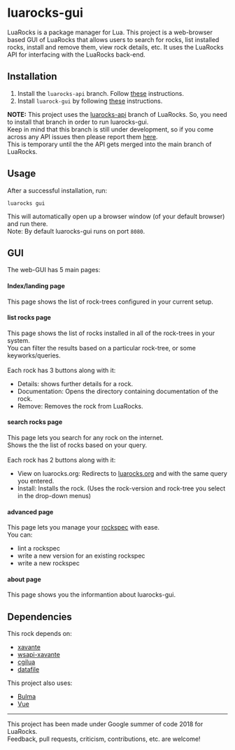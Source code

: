 # luarocks-gui

LuaRocks is a package manager for Lua. This project is a web-browser based GUI of LuaRocks that allows users to search for rocks, list installed rocks, install and remove them, view rock details, etc. It uses the LuaRocks API for interfacing with the LuaRocks back-end.

## Installation

1. Install the `luarocks-api` branch. Follow [these](https://github.com/luarocks/luarocks-gui/wiki/Installation-instructions#installing-the-luarocks-api-branch) instructions.
2. Install `luarock-gui` by following [these](https://github.com/luarocks/luarocks-gui/wiki/Installation-instructions#installing-luarocks-gui) instructions.

**NOTE:** This project uses the [luarocks-api](https://github.com/luarocks/luarocks/tree/luarocks-api) branch of LuaRocks. So, you need to install that branch in order to run luarocks-gui.\
Keep in mind that this branch is still under development, so if you come across any API issues then please report them [here](https://github.com/luarocks/luarocks/issues).\
This is temporary until the the API gets merged into the main branch of LuaRocks.

## Usage

After a successful installation, run:
```
luarocks gui
```
This will automatically open up a browser window (of your default browser) and run there.\
Note: By default luarocks-gui runs on port ```8080```.

## GUI

The web-GUI has 5 main pages:

#### Index/landing page
This page shows the list of rock-trees configured in your current setup.

#### list rocks page
This page shows the list of rocks installed in all of the rock-trees in your system.\
You can filter the results based on a particular rock-tree, or some keyworks/queries.\
\
Each rock has 3 buttons along with it:
- Details: shows further details for a rock.
- Documentation: Opens the directory containing documentation of the rock.
- Remove: Removes the rock from LuaRocks.

#### search rocks page
This page lets you search for any rock on the internet.\
Shows the the list of rocks based on your query.\
\
Each rock has 2 buttons along with it:
- View on luarocks.org: Redirects to [luarocks.org](https://luarocks.org) and with the same query you entered.
- Install: Installs the rock. (Uses the rock-version and rock-tree you select in the drop-down menus)

#### advanced page
This page lets you manage your [rockspec](https://github.com/luarocks/luarocks/wiki/Creating-a-rock#writing-a-rockspec) with ease.\
You can:
- lint a rockspec
- write a new version for an existing rockspec
- write a new rockspec

#### about page
This page shows you the informantion about luarocks-gui.


## Dependencies

This rock depends on:
- [xavante](https://keplerproject.github.io/xavante/)
- [wsapi-xavante](https://keplerproject.github.io/xavante/)
- [cgilua](https://keplerproject.github.io/cgilua/)
- [datafile](https://github.com/hishamhm/datafile)

This project also uses:
- [Bulma](https://github.com/jgthms/bulma)
- [Vue](https://github.com/vuejs/vue)

--------------------------------------------------------------------
This project has been made under Google summer of code 2018 for LuaRocks. \
Feedback, pull requests, criticism, contributions, etc. are welcome!
